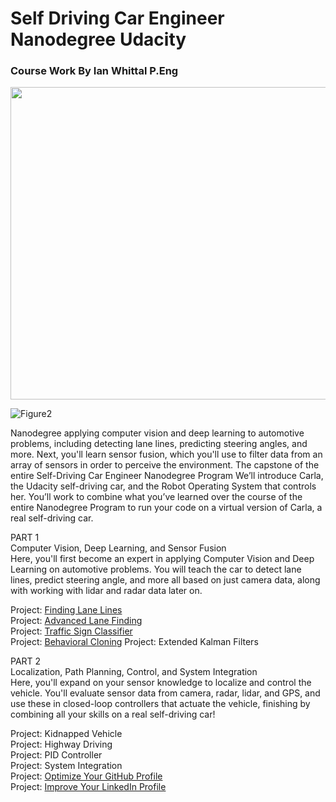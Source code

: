 # Self Driving Car Engineer Nanodegree Udacity
### **Course Work By Ian Whittal P.Eng**  

<p align="center">
<img width="700" height="500" src="https://github.com/udacity/self-driving-car/blob/master/images/car.jpeg"</p>    

![Figure2](https://github.com/silverwhere/Self-Driving-Car-Nanodegree---Udacity/blob/main/partnerships.jpg)  
  
Nanodegree applying computer vision and deep learning to automotive problems, including detecting lane lines, predicting steering angles, and more. Next, you'll learn sensor fusion, which you'll use to filter data from an array of sensors in order to perceive the environment. The capstone of the entire Self-Driving Car Engineer Nanodegree Program We’ll introduce Carla, the Udacity self-driving car, and the Robot Operating System that controls her. You’ll work to combine what you’ve learned over the course of the entire Nanodegree Program to run your code on a virtual version of Carla, a real self-driving car.  
    
PART 1  
Computer Vision, Deep Learning, and Sensor Fusion  
Here, you'll first become an expert in applying Computer Vision and Deep Learning on automotive problems. You will teach the car to detect lane lines, predict steering angle, and more all based on just camera data, along with working with lidar and radar data later on.  

Project: [Finding Lane Lines](https://github.com/silverwhere/Self-Driving-Car-Nanodegree---Udacity/tree/main/Project%201%20-%20Finding%20Lane%20Lines)  
Project: [Advanced Lane Finding](https://github.com/silverwhere/Self-Driving-Car-Nanodegree---Udacity/tree/main/Project%202%20-%20Advanced%20Lane%20Finding)    
Project: [Traffic Sign Classifier](https://github.com/silverwhere/Self-Driving-Car-Nanodegree---Udacity/tree/main/Project%203%20-%20Traffic%20Sign%20Classifier)    
Project: [Behavioral Cloning](https://github.com/silverwhere/Self-Driving-Car-Nanodegree---Udacity/tree/main/Project%204%20-%20Behavioural%20Cloning)
Project: Extended Kalman Filters  
  
PART 2  
Localization, Path Planning, Control, and System Integration  
Here, you'll expand on your sensor knowledge to localize and control the vehicle. You'll evaluate sensor data from camera, radar, lidar, and GPS, and use these in closed-loop controllers that actuate the vehicle, finishing by combining all your skills on a real self-driving car!

Project: Kidnapped Vehicle  
Project: Highway Driving  
Project: PID Controller  
Project: System Integration  
Project: [Optimize Your GitHub Profile](http://www.github.com/silverwhere)  
Project: [Improve Your LinkedIn Profile](http://www.linkedin.com/in/ianwhittal/)    

